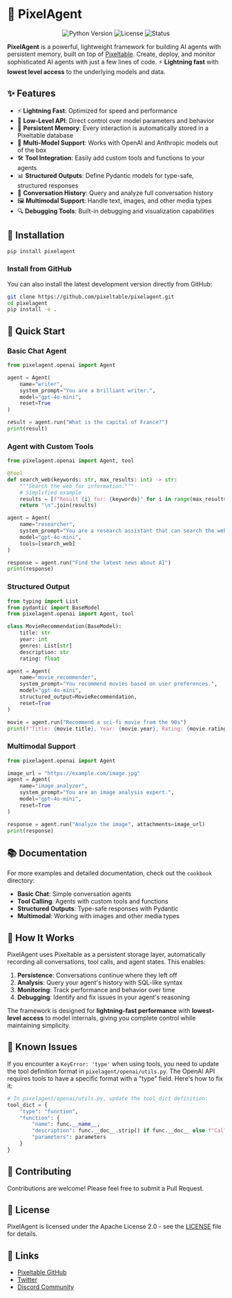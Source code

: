 # 🤖 PixelAgent

<p align="center">
  <img src="https://img.shields.io/badge/Python-3.10+-blue.svg" alt="Python Version">
  <img src="https://img.shields.io/badge/License-Apache_2.0-green.svg" alt="License">
  <img src="https://img.shields.io/badge/Status-Alpha-orange.svg" alt="Status">
</p>

**PixelAgent** is a powerful, lightweight framework for building AI agents with persistent memory, built on top of [Pixeltable](https://github.com/pixeltable/pixeltable). Create, deploy, and monitor sophisticated AI agents with just a few lines of code. ⚡ **Lightning fast** with **lowest level access** to the underlying models and data.

## ✨ Features

- ⚡ **Lightning Fast**: Optimized for speed and performance
- 🔧 **Low-Level API**: Direct control over model parameters and behavior
- 🧠 **Persistent Memory**: Every interaction is automatically stored in a Pixeltable database
- 🔌 **Multi-Model Support**: Works with OpenAI and Anthropic models out of the box
- 🛠️ **Tool Integration**: Easily add custom tools and functions to your agents
- 📊 **Structured Outputs**: Define Pydantic models for type-safe, structured responses
- 📝 **Conversation History**: Query and analyze full conversation history
- 🖼️ **Multimodal Support**: Handle text, images, and other media types
- 🔍 **Debugging Tools**: Built-in debugging and visualization capabilities

## 🚀 Installation

```bash
pip install pixelagent
```

### Install from GitHub

You can also install the latest development version directly from GitHub:

```bash
git clone https://github.com/pixeltable/pixelagent.git
cd pixelagent
pip install -e .
```

## 🏁 Quick Start

### Basic Chat Agent

```python
from pixelagent.openai import Agent

agent = Agent(
    name="writer",
    system_prompt="You are a brilliant writer.",
    model="gpt-4o-mini",
    reset=True
)

result = agent.run("What is the capital of France?")
print(result)
```

### Agent with Custom Tools

```python
from pixelagent.openai import Agent, tool

@tool
def search_web(keywords: str, max_results: int) -> str:
    """Search the web for information."""
    # Simplified example
    results = [f"Result {i} for: {keywords}" for i in range(max_results)]
    return "\n".join(results)

agent = Agent(
    name="researcher",
    system_prompt="You are a research assistant that can search the web.",
    model="gpt-4o-mini",
    tools=[search_web]
)

response = agent.run("Find the latest news about AI")
print(response)
```

### Structured Output

```python
from typing import List
from pydantic import BaseModel
from pixelagent.openai import Agent, tool

class MovieRecommendation(BaseModel):
    title: str
    year: int
    genres: List[str]
    description: str
    rating: float

agent = Agent(
    name="movie_recommender",
    system_prompt="You recommend movies based on user preferences.",
    model="gpt-4o-mini",
    structured_output=MovieRecommendation,
    reset=True
)

movie = agent.run("Recommend a sci-fi movie from the 90s")
print(f"Title: {movie.title}, Year: {movie.year}, Rating: {movie.rating}")
```

### Multimodal Support

```python
from pixelagent.openai import Agent

image_url = "https://example.com/image.jpg"
agent = Agent(
    name="image_analyzer",
    system_prompt="You are an image analysis expert.",
    model="gpt-4o-mini",
    reset=True
)

response = agent.run("Analyze the image", attachments=image_url)
print(response)
```

## 📚 Documentation

For more examples and detailed documentation, check out the `cookbook` directory:

- **Basic Chat**: Simple conversation agents
- **Tool Calling**: Agents with custom tools and functions
- **Structured Outputs**: Type-safe responses with Pydantic
- **Multimodal**: Working with images and other media types

## 🧩 How It Works

PixelAgent uses Pixeltable as a persistent storage layer, automatically recording all conversations, tool calls, and agent states. This enables:

1. **Persistence**: Conversations continue where they left off
2. **Analysis**: Query your agent's history with SQL-like syntax
3. **Monitoring**: Track performance and behavior over time
4. **Debugging**: Identify and fix issues in your agent's reasoning

The framework is designed for **lightning-fast performance** with **lowest-level access** to model internals, giving you complete control while maintaining simplicity.

## 🔧 Known Issues

If you encounter a `KeyError: 'type'` when using tools, you need to update the tool definition format in `pixelagent/openai/utils.py`. The OpenAI API requires tools to have a specific format with a "type" field. Here's how to fix it:

```python
# In pixelagent/openai/utils.py, update the tool_dict definition:
tool_dict = {
    "type": "function",
    "function": {
        "name": func.__name__,
        "description": func.__doc__.strip() if func.__doc__ else f"Calls {func.__name__}",
        "parameters": parameters
    }
}
```

## 🤝 Contributing

Contributions are welcome! Please feel free to submit a Pull Request.

## 📄 License

PixelAgent is licensed under the Apache License 2.0 - see the [LICENSE](LICENSE) file for details.

## 🔗 Links

- [Pixeltable GitHub](https://github.com/pixeltable/pixeltable)
- [Twitter](https://twitter.com/pixeltableai)
- [Discord Community](https://discord.gg/pixeltable)
